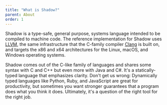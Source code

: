 ```yaml
---
title: "What is Shadow?"
parent: About
order: 1
---
```


Shadow is a type-safe, general purpose, systems language intended to be compiled to machine code.  The reference implementation for Shadow uses [LLVM](https://llvm.org), the same infrastructure that the C-family compiler [Clang](https://clang.llvm.org/) is built on, and targets the x86 and x64 architectures for the Linux, macOS, and Windows operating systems.  

Shadow comes out of the C-like family of languages and shares some syntax with C and C++ but even more with Java and C#.  It's a statically-typed language that emphasizes clarity.  Don't get us wrong: Dynamically typed languages like Python, Ruby, and JavaScript are great for productivity, but sometimes you want stronger guarantees that a program does what you think it does.  Ultimately, it's a question of the right tool for the right job.
